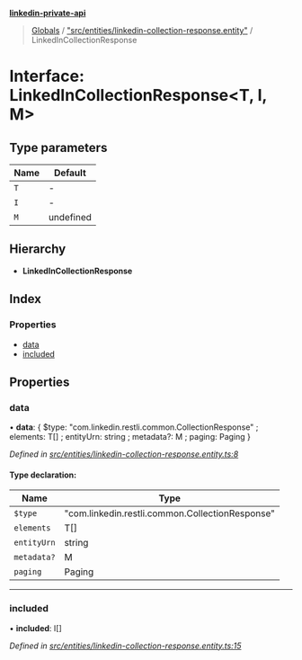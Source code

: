 **[linkedin-private-api](../README.md)**

> [Globals](../globals.md) / ["src/entities/linkedin-collection-response.entity"](../modules/_src_entities_linkedin_collection_response_entity_.md) / LinkedInCollectionResponse

# Interface: LinkedInCollectionResponse<T, I, M\>

## Type parameters

| Name | Default   |
| ---- | --------- |
| `T`  | -         |
| `I`  | -         |
| `M`  | undefined |

## Hierarchy

- **LinkedInCollectionResponse**

## Index

### Properties

- [data](_src_entities_linkedin_collection_response_entity_.linkedincollectionresponse.md#data)
- [included](_src_entities_linkedin_collection_response_entity_.linkedincollectionresponse.md#included)

## Properties

### data

• **data**: { $type: \"com.linkedin.restli.common.CollectionResponse\" ; elements: T[] ; entityUrn: string ; metadata?: M ; paging: Paging }

_Defined in [src/entities/linkedin-collection-response.entity.ts:8](https://github.com/david1asher/linkedin-private-api/blob/8f509eb/src/entities/linkedin-collection-response.entity.ts#L8)_

#### Type declaration:

| Name        | Type                                              |
| ----------- | ------------------------------------------------- |
| `$type`     | \"com.linkedin.restli.common.CollectionResponse\" |
| `elements`  | T[]                                               |
| `entityUrn` | string                                            |
| `metadata?` | M                                                 |
| `paging`    | Paging                                            |

---

### included

• **included**: I[]

_Defined in [src/entities/linkedin-collection-response.entity.ts:15](https://github.com/david1asher/linkedin-private-api/blob/8f509eb/src/entities/linkedin-collection-response.entity.ts#L15)_
